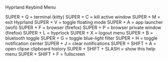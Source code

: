 Hyprland Keybind Menu

SUPER + Q = terminal (kitty)
SUPER + C = kill active window
SUPER + M = exit Hyprland
SUPER + V = toggle floating mode
SUPER + A = app launcher (wofi)
SUPER + F = browser (firefox)
SUPER + P = browser private window (firefox)
SUPER + L = hyprlock
SUPER + X = logout menu
SUPER + B = bluetooth toggle
SUPER + G = toggle blue-light filter
SUPER + H = toggle notification center
SUPER + J = clear notifications
SUPER + SHIFT + A = open clipse clipboard history
SUPER + SHIFT + SLASH = show this help menu
SUPER + SHIFT + F = fullscreen

